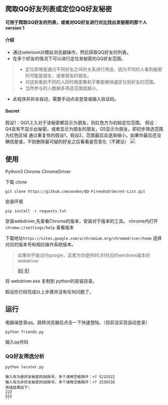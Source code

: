 ## 爬取QQ好友列表或定位QQ好友秘密
**可用于爬取QQ好友的列表，或者对QQ好友进行对比找出发秘密的那个人**
**version 1**
#### 介绍
- 通过selenium对模拟浏览器操作，然后获取QQ好友的列表。
- 在多个好友的情况下可以进行定位发秘密的QQ好友范围。
> - 定位原理是通过不同好友之间的关系进行筛选，因为不同的人看到秘密的可能是朋友，或者朋友的朋友。
> - 对这些看到不同的人同时做差集和子集能够快速定位到好友的范围。
> - 当然参与的人数越多筛选范围就越小。 
- 此程序并非全自动，需要手动点击登录或输入验证码。
#### Secret 
假设1：QQ1,2,3,对于该秘密都显示为朋友，则红色方为初始定位范围。
假设：Q4具有不显示此秘密，或者显示为朋友的朋友，Q5显示为朋友，即初步筛选范围为红色区域
通过重复性的假设1，假设2，范围最后会逐渐缩小。如果你最后还没确信是谁，不妨删除最可疑的好友之后看看是否变化（不建议）
![](http://web.wvdon.com/list.png)
## 使用
Python3 Chrome ChromeDriver

下载 clone
```shell
git clone https://github.com/wvdon/QQ-FirendsOrSecret-List.git
```
安装环境
```shell script
pip install -r requests.txt
```
安装webdriver,先查看Chrome的版本，安装对于版本的工具。
chrome内打开`chrome://settings/help` 查看版本

下载地址`https://sites.google.com/a/chromium.org/chromedriver/home`
选择对应的版本号和相应操作系统版本。
> 如果你不能访问google，这里为你提供80,81对应的windows版本的webdriver
>
>[80](http://web.wvdon.com/80/chromedriver.exe) 
>[81](http://web.wvdon.com/81/chromedriver.exe)

将 webdriver.exe 复制到 python的安装目录。

假设你已经完成以上步骤并没有任何问题了。
## 运行
电脑端登录qq，跳转浏览器后点击一下快速登陆。（目前没实现自动登录）
```shell
python friends.py
```
输入qq号码

### QQ好友筛选分析
```shell script
python locater.py
```
```
输入有为是好友秘密的QQ账号，多个请用空格隔开：>? 5215522
输入有为非好友秘密的QQ账号，多个请用空格隔开：>? 1536516
筛选结果如下:
222
552
``